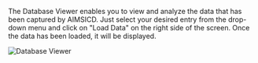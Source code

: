 The Database Viewer enables you to view and analyze the data that has been captured by AIMSICD. Just select your desired entry from the drop-down menu and click on "Load Data" on the right side of the screen. Once the data has been loaded, it will be displayed.

![Database Viewer](https://raw.githubusercontent.com/SecUpwN/Android-IMSI-Catcher-Detector/master/SCREENSHOTS/Database_Viewer.png)